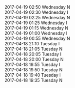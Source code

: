 2017-04-19 02:50 Wednesday  N  
2017-04-19 02:30 Wednesday  I  
2017-04-19 02:25 Wednesday  N  
2017-04-19 01:25 Wednesday  I  
2017-04-19 01:15 Wednesday  N  
2017-04-19 01:00 Wednesday  I  
2017-04-19 00:55 Wednesday  N  
2017-04-18 21:10 Tuesday  I  
2017-04-18 21:05 Tuesday  N  
2017-04-18 20:05 Tuesday  I  
2017-04-18 20:00 Tuesday  N  
2017-04-18 19:55 Tuesday  I  
2017-04-18 19:50 Tuesday  N  
2017-04-18 19:40 Tuesday  I  
2017-04-18 19:35 Tuesday  N  
